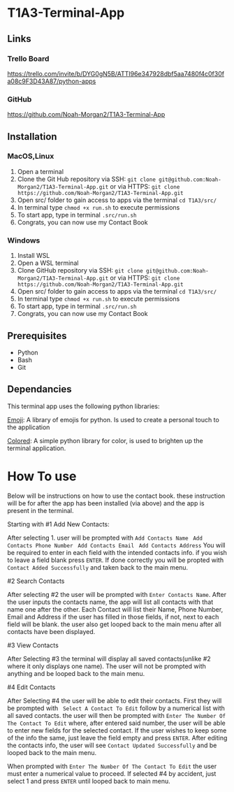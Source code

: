 # T1A3-Terminal-App

## Links

### Trello Board
https://trello.com/invite/b/DYG0gN5B/ATTI96e347928dbf5aa7480f4c0f30fa08c9F3D43A87/python-apps

### GitHub
https://github.com/Noah-Morgan2/T1A3-Terminal-App


## Installation

### MacOS,Linux

1. Open a terminal 
2. Clone the Git Hub repository via SSH: ``git clone git@github.com:Noah-Morgan2/T1A3-Terminal-App.git``
    or via HTTPS:
   `` git clone https://github.com/Noah-Morgan2/T1A3-Terminal-App.git ``
3. Open src/ folder to gain access to apps via the terminal
    ``cd T1A3/src/``
4. In terminal type
    ``chmod +x run.sh``
    to execute permissions
5. To start app, type in terminal 
    ``.src/run.sh``
6. Congrats, you can now use my Contact Book

### Windows

1. Install WSL
2. Open a WSL terminal 
3. Clone GitHub repository via SSH:
    ``git clone git@github.com:Noah-Morgan2/T1A3-Terminal-App.git``
    or via HTTPS:
    `` git clone https://github.com/Noah-Morgan2/T1A3-Terminal-App.git ``
4. Open src/ folder to gain access to apps via the terminal
    ``cd T1A3/src/``
5. In terminal type
    ``chmod +x run.sh``
    to execute permissions
6. To start app, type in terminal 
    ``.src/run.sh``
7. Congrats, you can now use my Contact Book

## Prerequisites
- Python 
- Bash 
- Git

## Dependancies

This terminal app uses the following python libraries:

[Emoji](https://github.com/carpedm20/emoji?tab=readme-ov-file): A library of emojis for python. Is used to create a personal touch to the application

[Colored](https://pypi.org/project/colored/): A simple python library for color, is used to brighten up the terminal application.

# How To use
Below will be instructions on how to use the contact book. these instruction will be for after the app has been installed (via above) and the app is present in the terminal.

Starting with #1 Add New Contacts:

After selecting 1. user will be prompted with ``Add Contacts Name`` `` Add Contacts Phone Number`` `` Add Contacts Email`` `` Add Contacts Address`` You will be required to enter in each field with the intended contacts info. if you wish to leave a field blank press ``ENTER``. If done correctly you will be propted with ``Contact Added Successfully`` and taken back to the main menu.

#2 Search Contacts

After selecting #2 the user will be prompted with ``Enter Contacts Name``. After the user inputs the contacts name, the app will list all contacts with that name one after the other. Each Contact will list their Name, Phone Number, Email and Address if the user has filled in those fields, if not, next to each field will be blank. the user also get looped back to the main menu after all contacts have been displayed.

#3 View Contacts

After Selecting #3 the terminal will display all saved contacts(unlike #2 where it only displays one name). The user will not be prompted with anything and be looped back to the main menu.

#4 Edit Contacts

After Selecting #4 the user will be able to edit their contacts. First they will be prompted with `` Select A Contact To Edit`` follow by a numerical list with all saved contacts. the user will then be prompted with ``Enter The Number Of The Contact To Edit`` where, after entered said number, the user will be able to enter new fields for the selected contact. If the user wishes to keep some of the info the same, just leave the field empty and press ``ENTER``. After editing the contacts info, the user will see ``Contact Updated Successfully`` and be looped back to the main menu.

When prompted with ``Enter The Number Of The Contact To Edit`` the user must enter a numerical value to proceed. If selected #4 by accident, just select 1 and press ``ENTER`` until looped back to main menu.
